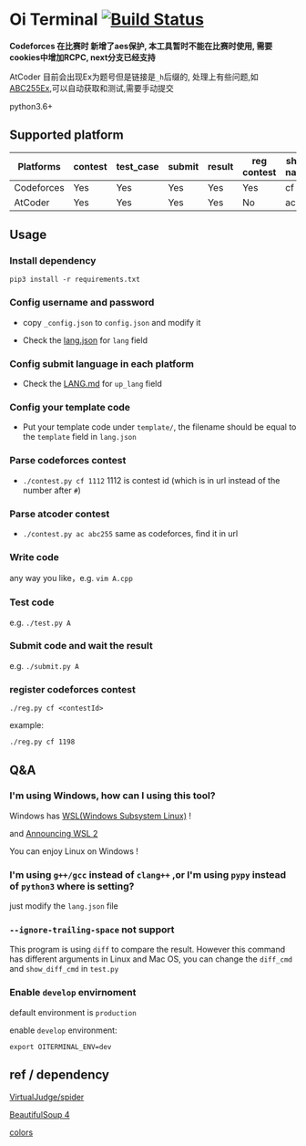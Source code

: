 # Oi Terminal [![Build Status](https://travis-ci.org/CroMarmot/oiTerminal.svg?branch=dev)](https://travis-ci.org/CroMarmot/oiTerminal)

**Codeforces 在比赛时 新增了aes保护, 本工具暂时不能在比赛时使用, 需要cookies中增加RCPC, next分支已经支持**

AtCoder 目前会出现Ex为题号但是链接是`_h`后缀的, 处理上有些问题,如[ABC255Ex](https://atcoder.jp/contests/abc255/tasks/abc255_h),可以自动获取和测试,需要手动提交

python3.6+

## Supported platform

|Platforms|contest|test_case|submit|result|reg contest|short name|
|---|---|---|---|---|---|---|
|Codeforces|Yes|Yes|Yes|Yes|Yes|cf|
|AtCoder|Yes|Yes|Yes|Yes|No|ac|

## Usage

### Install dependency

```shell
pip3 install -r requirements.txt
```

### Config username and password

- copy `_config.json` to `config.json` and modify it

- Check the [lang.json](./lang.json) for `lang` field

### Config submit language in each platform

- Check the [LANG.md](./LANG.md) for `up_lang` field

### Config your template code

- Put your template code under `template/`, the filename should be equal to the `template` field in `lang.json`

### Parse codeforces contest

- `./contest.py cf 1112` 1112 is contest id (which is in url instead of the number after `#`)

### Parse atcoder contest

- `./contest.py ac abc255` same as codeforces, find it in url

### Write code

any way you like，e.g. `vim A.cpp`

### Test code

e.g. `./test.py A`

### Submit code and wait the result

e.g. `./submit.py A`

### register codeforces contest

```shell
./reg.py cf <contestId>
```

example:

```shell
./reg.py cf 1198
```

## Q&A

### I'm using Windows, how can I using this tool?

Windows has [WSL(Windows Subsystem Linux)](https://docs.microsoft.com/en-us/windows/wsl/install-win10) !

and [Announcing WSL 2](https://devblogs.microsoft.com/commandline/announcing-wsl-2/)

You can enjoy Linux on Windows !

### I'm using `g++/gcc` instead of `clang++` ,or I'm using `pypy` instead of `python3` where is setting?

just modify the `lang.json` file

### `--ignore-trailing-space` not support

This program is using `diff` to compare the result. However this command has different arguments in Linux and Mac OS, you can change the `diff_cmd` and `show_diff_cmd` in `test.py`

### Enable `develop` envirnoment

default environment is `production`

enable `develop` environment:

```shell
export OITERMINAL_ENV=dev
```

## ref / dependency

[VirtualJudge/spider](https://github.com/VirtualJudge/spider)

[BeautifulSoup 4](https://www.crummy.com/software/BeautifulSoup/bs4/doc/)

[colors](https://misc.flogisoft.com/bash/tip_colors_and_formatting)
